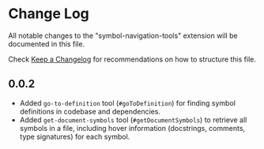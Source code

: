 # Change Log

All notable changes to the "symbol-navigation-tools" extension will be documented in this file.

Check [Keep a Changelog](http://keepachangelog.com/) for recommendations on how to structure this file.

## 0.0.2

- Added `go-to-definition` tool (`#goToDefinition`) for finding symbol definitions in codebase and dependencies.
- Added `get-document-symbols` tool (`#getDocumentSymbols`) to retrieve all symbols in a file, including hover information (docstrings, comments, type signatures) for each symbol.
